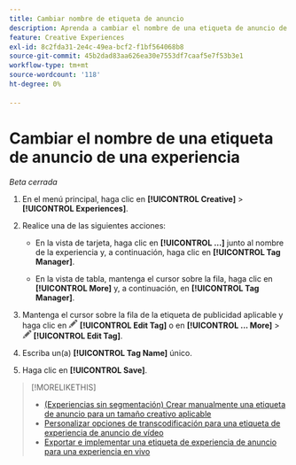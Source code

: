 ```yaml
---
title: Cambiar nombre de etiqueta de anuncio
description: Aprenda a cambiar el nombre de una etiqueta de anuncio de una experiencia.
feature: Creative Experiences
exl-id: 8c2fda31-2e4c-49ea-bcf2-f1bf564068b8
source-git-commit: 45b2dad83aa626ea30e7553df7caaf5e7f53b3e1
workflow-type: tm+mt
source-wordcount: '118'
ht-degree: 0%

---
```


# Cambiar el nombre de una etiqueta de anuncio de una experiencia

*Beta cerrada*

1. En el menú principal, haga clic en **[!UICONTROL Creative]** > **[!UICONTROL Experiences]**.

1. Realice una de las siguientes acciones:

   * En la vista de tarjeta, haga clic en **[!UICONTROL ...]** junto al nombre de la experiencia y, a continuación, haga clic en **[!UICONTROL Tag Manager]**.

   * En la vista de tabla, mantenga el cursor sobre la fila, haga clic en **[!UICONTROL More]** y, a continuación, en **[!UICONTROL Tag Manager]**.

1. Mantenga el cursor sobre la fila de la etiqueta de publicidad aplicable y haga clic en ![Editar etiqueta](/help/creative/assets/edit-gray.png "Editar etiqueta") **[!UICONTROL Edit Tag]** o en **[!UICONTROL ... More]** > ![Editar etiqueta](/help/creative/assets/edit-gray.png "Editar etiqueta") **[!UICONTROL Edit Tag]**. <!-- Tag Manager has only a list view, but no card view, as of 2/2. -->

1. Escriba un(a) **[!UICONTROL Tag Name]** único.

1. Haga clic en **[!UICONTROL Save]**.

>[!MORELIKETHIS]
>
>* [(Experiencias sin segmentación) Crear manualmente una etiqueta de anuncio para un tamaño creativo aplicable](experience-tag-create-manually.md)
>* [Personalizar opciones de transcodificación para una etiqueta de experiencia de anuncio de vídeo](experience-tag-video-transcoding.md)
>* [Exportar e implementar una etiqueta de experiencia de anuncio para una experiencia en vivo](experience-tag-export.md)
